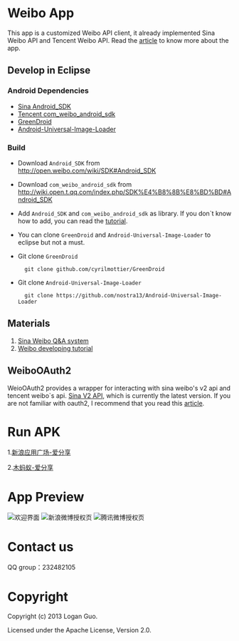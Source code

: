 # Weibo App

This app is a customized Weibo API client, it already implemented Sina Weibo API and Tencent Weibo API.
Read the [article](http://logan676.diandian.com/post/2013-01-31/40049163912) to know more about the app.

## Develop in Eclipse

### Android Dependencies

* [Sina Android_SDK](https://github.com/sinaweibosdk/weibo_android_sdk)
* [Tencent com_weibo_android_sdk](https://github.com/wbopenplatform/Android_SDK)
* [GreenDroid](https://github.com/cyrilmottier/GreenDroid)
* [Android-Universal-Image-Loader](https://github.com/nostra13/Android-Universal-Image-Loader)

### Build
- Download `Android_SDK` from http://open.weibo.com/wiki/SDK#Android_SDK
- Download `com_weibo_android_sdk` from http://wiki.open.t.qq.com/index.php/SDK%E4%B8%8B%E8%BD%BD#Android_SDK

- Add `Android_SDK` and `com_weibo_android_sdk` as library. If you don`t know how to add, you can read the [tutorial](http://blog.sina.com.cn/s/blog_783ede0301016ip2.html).

- You can clone `GreenDroid` and `Android-Universal-Image-Loader` to eclipse but not a must.

- Git clone `GreenDroid`

        git clone github.com/cyrilmottier/GreenDroid

- Git clone `Android-Universal-Image-Loader`

        git clone https://github.com/nostra13/Android-Universal-Image-Loader

## Materials 

1. [Sina Weibo Q&A system](http://open.weibo.com/qa/index.php?qa=18155&qa_1=android%E5%BC%80%E5%8F%91%E6%96%B0%E6%B5%AA%E5%BE%AE%E5%8D%9A%E5%AE%A2%E6%88%B7%E7%AB%AF)
2. [Weibo developing tutorial](http://blog.csdn.net/logan676/article/category/1206916)

## WeiboOAuth2

WeioOAuth2 provides a wrapper for interacting with sina weibo's v2 api and tencent weibo`s api. [Sina V2 API](http://open.weibo.com/wiki/API%E6%96%87%E6%A1%A3_V2), which is currently the latest version. If you are not familiar with oauth2, I recommend that you read this [article](http://open.weibo.com/wiki/%E6%8E%88%E6%9D%83%E6%9C%BA%E5%88%B6%E8%AF%B4%E6%98%8E).

# Run APK

1.[新浪应用广场-爱分享](http://app.weibo.com/detail/6Kzw5S?ref=appsearch#)

2.[木蚂蚁-爱分享](http://www.mumayi.com/android-275488.html)

# App Preview

![欢迎界面](http://static.oschina.net/uploads/space/2013/0116/141244_QnJd_729412.png)
![新浪微博授权页](http://static.oschina.net/uploads/space/2013/0116/141331_Mxub_729412.png)
![腾讯微博授权页](http://static.oschina.net/uploads/space/2013/0116/141413_dOo8_729412.png)

# Contact us

QQ group：232482105

# Copyright

Copyright (c) 2013 Logan Guo.

Licensed under the Apache License, Version 2.0.
